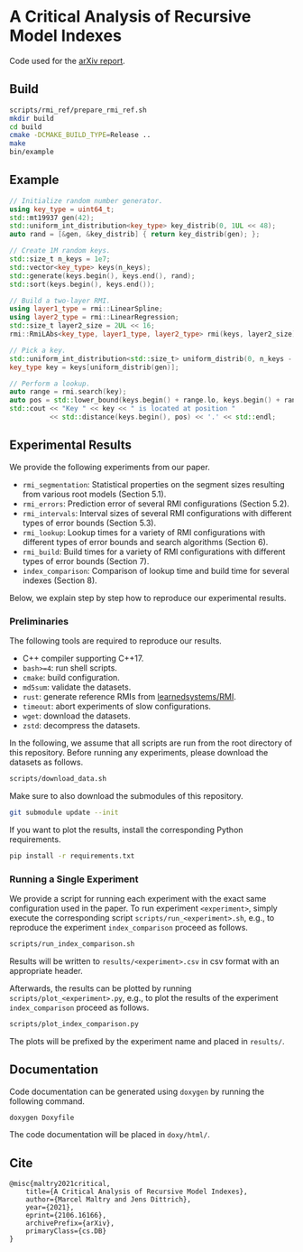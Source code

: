 # A Critical Analysis of Recursive Model Indexes
Code used for the [arXiv report](https://arxiv.org/abs/2106.16166).

## Build
```sh
scripts/rmi_ref/prepare_rmi_ref.sh
mkdir build
cd build
cmake -DCMAKE_BUILD_TYPE=Release ..
make
bin/example
```

## Example
```c++
// Initialize random number generator.
using key_type = uint64_t;
std::mt19937 gen(42);
std::uniform_int_distribution<key_type> key_distrib(0, 1UL << 48);
auto rand = [&gen, &key_distrib] { return key_distrib(gen); };

// Create 1M random keys.
std::size_t n_keys = 1e7;
std::vector<key_type> keys(n_keys);
std::generate(keys.begin(), keys.end(), rand);
std::sort(keys.begin(), keys.end());

// Build a two-layer RMI.
using layer1_type = rmi::LinearSpline;
using layer2_type = rmi::LinearRegression;
std::size_t layer2_size = 2UL << 16;
rmi::RmiLAbs<key_type, layer1_type, layer2_type> rmi(keys, layer2_size);

// Pick a key.
std::uniform_int_distribution<std::size_t> uniform_distrib(0, n_keys - 1);
key_type key = keys[uniform_distrib(gen)];

// Perform a lookup.
auto range = rmi.search(key);
auto pos = std::lower_bound(keys.begin() + range.lo, keys.begin() + range.hi, key);
std::cout << "Key " << key << " is located at position "
          << std::distance(keys.begin(), pos) << '.' << std::endl;
```

## Experimental Results

We provide the following experiments from our paper.
* `rmi_segmentation`: Statistical properties on the segment sizes resulting
  from various root models (Section 5.1).
* `rmi_errors`: Prediction error of several RMI configurations (Section 5.2).
* `rmi_intervals`: Interval sizes of several RMI configurations with different
  types of error bounds (Section 5.3).
* `rmi_lookup`: Lookup times for a variety of RMI configurations with different
  types of error bounds and search algorithms (Section 6).
* `rmi_build`: Build times for a variety of RMI configurations with different
  types of error bounds (Section 7).
* `index_comparison`: Comparison of lookup time and build time for several
  indexes (Section 8).

Below, we explain step by step how to reproduce our experimental results.

### Preliminaries
The following tools are required to reproduce our results.
* C++ compiler supporting C++17.
* `bash>=4`: run shell scripts.
* `cmake`: build configuration.
* `md5sum`: validate the datasets.
* `rust`: generate reference RMIs from [learnedsystems/RMI](https://github.com/learnedsystems/RMI).
* `timeout`: abort experiments of slow configurations.
* `wget`: download the datasets.
* `zstd`: decompress the datasets.

In the following, we assume that all scripts are run from the root directory of
this repository. Before running any experiments, please download the datasets
as follows.
```sh
scripts/download_data.sh
```
Make sure to also download the submodules of this repository.
```sh
git submodule update --init
```
If you want to plot the results, install the corresponding Python requirements.
```sh
pip install -r requirements.txt
```

### Running a Single Experiment
We provide a script for running each experiment with the exact same
configuration used in the paper. To run experiment `<experiment>`, simply
execute the corresponding script `scripts/run_<experiment>.sh`, e.g., to
reproduce the experiment `index_comparison` proceed as follows.
```sh
scripts/run_index_comparison.sh
```

Results will be written to `results/<experiment>.csv` in csv format with an
appropriate header.

Afterwards, the results can be plotted by running
`scripts/plot_<experiment>.py`, e.g., to plot the results of the experiment
`index_comparison` proceed as follows.
```sh
scripts/plot_index_comparison.py
```

The plots will be prefixed by the experiment name and placed in `results/`.

## Documentation

Code documentation can be generated using `doxygen` by running the following command.
```sh
doxygen Doxyfile
```
The code documentation will be placed in `doxy/html/`.

## Cite
```
@misc{maltry2021critical,
    title={A Critical Analysis of Recursive Model Indexes},
    author={Marcel Maltry and Jens Dittrich},
    year={2021},
    eprint={2106.16166},
    archivePrefix={arXiv},
    primaryClass={cs.DB}
}
```
